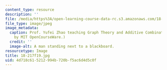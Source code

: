 ```yaml
---
content_type: resource
description: ''
file: /media/https%3A/open-learning-course-data-rc.s3.amazonaws.com/18-217-graph-theory-and-additive-combinatorics-fall-2019/4d718c615212994b720bf5ac6d4d5c0f_18-217f19.jpg
file_type: image/jpeg
image_metadata:
  caption: Prof. Yufei Zhao teaching Graph Theory and Additive Combinatorics. (Image
    by MIT OpenCourseWare.)
  credit: ''
  image-alt: A man standing next to a blackboard.
resourcetype: Image
title: 18-217f19.jpg
uid: 4d718c61-5212-994b-720b-f5ac6d4d5c0f
---
```

